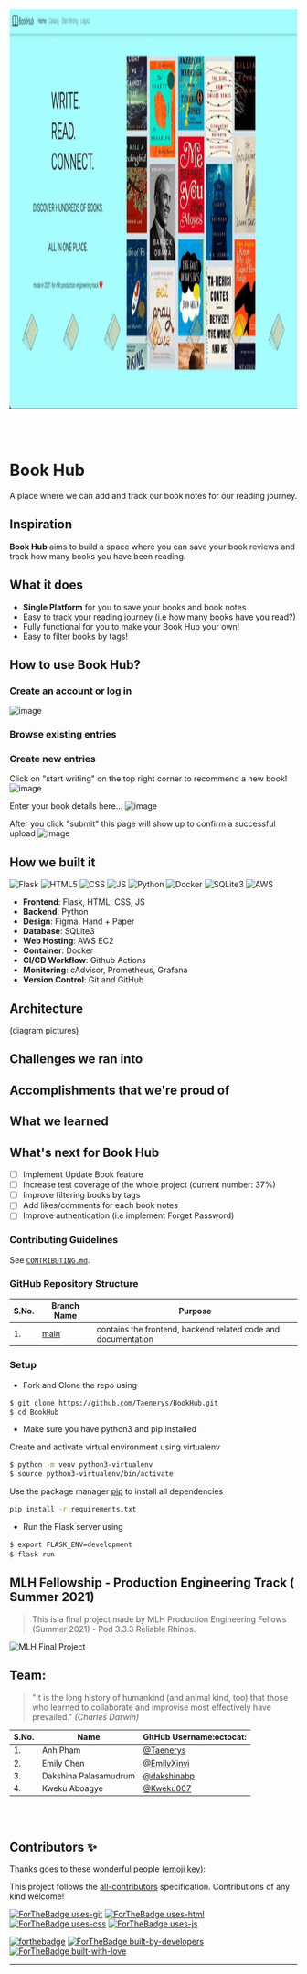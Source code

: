 <img width="600" height="700" alt="Book Hub GIF" src="./book-hub-home.gif">

<br /><br />

# Book Hub

A place where we can add and track our book notes for our reading journey.

## Inspiration

**Book Hub** aims to build a space where you can save your book reviews and track how many books you have been reading.

## What it does

- **Single Platform** for you to save your books and book notes
- Easy to track your reading journey (i.e how many books have you read?)
- Fully functional for you to make your Book Hub your own!
- Easy to filter books by tags!

## How to use Book Hub?

### Create an account or log in

![image](https://user-images.githubusercontent.com/52259856/129430232-23824bb8-fc88-4975-a382-97a66e4c6c39.png)

### Browse existing entries

### Create new entries

Click on "start writing" on the top right corner to recommend a new book!
![image](https://user-images.githubusercontent.com/52259856/129430715-c7c2c4e2-9dc2-4202-9de9-171b191bf365.png)

Enter your book details here...
![image](https://user-images.githubusercontent.com/52259856/129430725-f5ac6d44-5d50-43bf-ab28-6688dbf30bc5.png)

After you click "submit" this page will show up to confirm a successful upload
![image](https://user-images.githubusercontent.com/52259856/129430794-b1b43111-0bc7-42f1-8a25-5db1305a0dcd.png)

## How we built it

![Flask](https://img.shields.io/badge/Flask-B8C85E?style=for-the-badge&logo=flask&logoColor=white) ![HTML5](https://img.shields.io/badge/HTML5-E34F26?style=for-the-badge&logo=html5&logoColor=white) ![CSS](https://img.shields.io/badge/CSS3-1572B6?style=for-the-badge&logo=css3&logoColor=white) ![JS](https://img.shields.io/badge/JavaScript-F7DF1E?style=for-the-badge&logo=javascript&logoColor=black) ![Python](https://img.shields.io/badge/Python-FF69B4?style=for-the-badge&logo=python&logoColor=white)
![Docker](https://img.shields.io/badge/Docker-7A67EE?style=for-the-badge&logo=docker&logoColor=white) ![SQLite3](https://img.shields.io/badge/SQLite3-ff99cc?style=for-the-badge&logo=sqlite3&logoColor=white) ![AWS](https://img.shields.io/badge/AWS-ffefdb?style=for-the-badge&logo=aws&logoColor=white)

- **Frontend**: Flask, HTML, CSS, JS
- **Backend**: Python
- **Design**: Figma, Hand + Paper
- **Database**: SQLite3
- **Web Hosting**: AWS EC2
- **Container**: Docker
- **CI/CD Workflow**: Github Actions
- **Monitoring**: cAdvisor, Prometheus, Grafana
- **Version Control**: Git and GitHub

## Architecture

(diagram pictures)

## Challenges we ran into

## Accomplishments that we're proud of

## What we learned

## What's next for Book Hub

- [ ] Implement Update Book feature
- [ ] Increase test coverage of the whole project (current number: 37%)
- [ ] Improve filtering books by tags
- [ ] Add likes/comments for each book notes
- [ ] Improve authentication (i.e implement Forget Password)

### Contributing Guidelines

See [`CONTRIBUTING.md`](https://github.com/Taenerys/BookHub/blob/main/CONTRIBUTING.md).

### GitHub Repository Structure

| S.No. | Branch Name                                           | Purpose                                                       |
| ----- | ----------------------------------------------------- | ------------------------------------------------------------- |
| 1.    | [main](https://github.com/Taenerys/BookHub/tree/main) | contains the frontend, backend related code and documentation |

### Setup

- Fork and Clone the repo using

```
$ git clone https://github.com/Taenerys/BookHub.git
$ cd BookHub
```

- Make sure you have python3 and pip installed

Create and activate virtual environment using virtualenv

```bash
$ python -m venv python3-virtualenv
$ source python3-virtualenv/bin/activate
```

Use the package manager [pip](https://pip.pypa.io/en/stable/) to install all dependencies

```bash
pip install -r requirements.txt
```

- Run the Flask server using

```bash
$ export FLASK_ENV=development
$ flask run
```

## MLH Fellowship - Production Engineering Track ( Summer 2021)

> This is a final project made by MLH Production Engineering Fellows (Summer 2021) - Pod 3.3.3 Reliable Rhinos.

![MLH Final Project](https://user-images.githubusercontent.com/35150672/130260272-bd239afe-0532-4872-acfa-a5c27e3cf5df.png)

## Team:

> "It is the long history of humankind (and animal kind, too) that those who learned to collaborate and improvise most effectively have prevailed." _(Charles Darwin)_

| S.No. | Name                  | GitHub Username:octocat:                     |
| ----- | --------------------- | -------------------------------------------- |
| 1.    | Anh Pham              | [@Taenerys](https://github.com/PawanKolhe)   |
| 2.    | Emily Chen            | [@EmilyXinyi](https://github.com/EmilyXinyi) |
| 3.    | Dakshina Palasamudrum | [@dakshinabp](https://github.com/dakshinabp) |
| 4.    | Kweku Aboagye         | [@Kweku007](https://github.com/Kweku007)     |

<br>
<br>

## Contributors ✨

Thanks goes to these wonderful people ([emoji key](https://allcontributors.org/docs/en/emoji-key)):

This project follows the [all-contributors](https://github.com/all-contributors/all-contributors) specification. Contributions of any kind welcome!

[![ForTheBadge uses-git](http://ForTheBadge.com/images/badges/uses-git.svg)](https://github.com/Taenerys/BookHub)
[![ForTheBadge uses-html](http://ForTheBadge.com/images/badges/uses-html.svg)](https://github.com/Taenerys/BookHub)
[![ForTheBadge uses-css](http://ForTheBadge.com/images/badges/uses-css.svg)](https://github.com/Taenerys/BookHub)
[![ForTheBadge uses-js](http://ForTheBadge.com/images/badges/uses-js.svg)](https://github.com/Taenerys/BookHub)

[![forthebadge](https://forthebadge.com/images/badges/made-with-javascript.svg)](https://github.com/Taenerys/BookHub)
[![ForTheBadge built-by-developers](http://ForTheBadge.com/images/badges/built-by-developers.svg)](https://github.com/Taenerys/BookHub)
[![ForTheBadge built-with-love](http://ForTheBadge.com/images/badges/built-with-love.svg)](https://github.com/Taenerys/BookHub)

---
